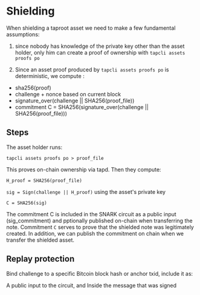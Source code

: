# Shielding

When shielding a taproot asset we need to make a few fundamental assumptions: 

1) since nobody has knowledge of the private key other than the asset holder, only him can create a proof of ownership with ```tapcli assets proofs po```

2) Since an asset proof produced by ```tapcli assets proofs po``` is deterministic, we compute :

- sha256(proof)
- challenge + nonce based on current block 
- signature_over(challenge || SHA256(proof_file))
- commitment C = SHA256(signature_over(challenge || SHA256(proof_file)))

## Steps

The asset holder runs:

``` tapcli assets proofs po > proof_file ```

This proves on-chain ownership via tapd. Then they compute:

```H_proof = SHA256(proof_file)```

```sig = Sign(challenge || H_proof)``` using the asset's private key

```C = SHA256(sig)```

The commitment C is included in the SNARK circuit as a public input (sig_commitment) and pptionally published on-chain when transferring the note. Commitment ```C``` serves to prove that the shielded note was legitimately created. In addition, we can publish the commitment on chain when we transfer the shielded asset. 

## Replay protection
Bind challenge to a specific Bitcoin block hash or anchor txid, include it as:

A public input to the circuit, and Inside the message that was signed

